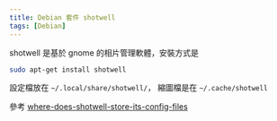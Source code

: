 ```yaml
---
title: Debian 套件 shotwell
tags: [Debian]
---
```


shotwell 是基於 gnome 的相片管理軟體，安裝方式是

```bash
sudo apt-get install shotwell
```

設定檔放在 <code>~/.local/share/shotwell/</code>，
縮圖檔是在 <code>~/.cache/shotwell</code>

<!--more-->

參考 [where-does-shotwell-store-its-config-files](http://askubuntu.com/questions/205438/where-does-shotwell-store-its-config-files)
